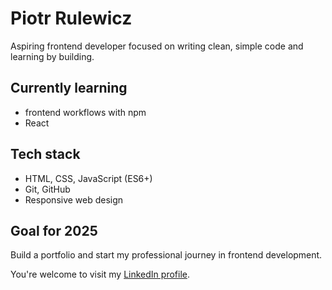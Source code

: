 # Piotr Rulewicz

Aspiring frontend developer focused on writing clean, simple code and learning by building.

## Currently learning

- frontend workflows with npm
- React

## Tech stack

- HTML, CSS, JavaScript (ES6+)
- Git, GitHub
- Responsive web design

## Goal for 2025

Build a portfolio and start my professional journey in frontend development.

You're welcome to visit my [LinkedIn profile](www.linkedin.com/in/piotr-rulewicz-829472350).

<!--
## Projects

Coming soon...
-->

